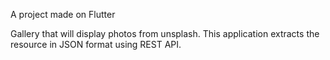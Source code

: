 A project made on Flutter

Gallery that will display photos from unsplash. This application extracts the resource in JSON format using REST API.
